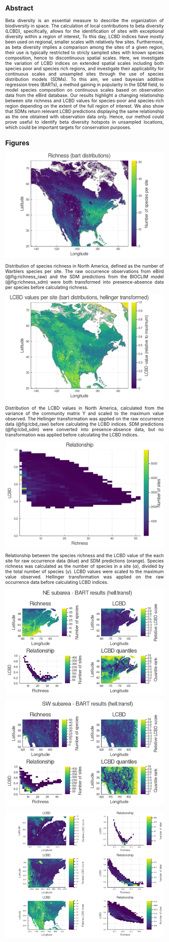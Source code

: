 <div style="text-align: justify">


## Abstract

Beta diversity is an essential measure to describe the organization of
biodiversity in space. 
The calculation of local contributions to beta diversity (LCBD), specifically, 
allows for the identification of sites with exceptional diversity within a
region of interest, 
To this day, LCBD indices have mostly been used on regional, smaller scales with
relatively few sites.
Furthermore, as beta diversity implies a comparison among the sites of a given
region, their use is typically restricted to stricly sampled sites with known 
species composition, hence to discontinuous spatial scales.
Here, we investigate the variation of LCBD indices on extended spatial scales 
including both species poor and species rich regions, and investigate their
applicability for continuous scales and unsampled sites through the use of
species distribution models (SDMs).
To this aim, we used bayesian additive regression trees (BARTs), a method
gaining in popularity in the SDM field, to model species composition on
continuous scales based on observation data from the eBird database.
Our results highlight a changing relationship between site richness and LCBD 
values for species-poor and species-rich region depending on the extent of the 
full region of interest.
We also show that SDMs return relevant LCBD predictions displaying the same 
relationship as the one obtained with observation data only.
Hence, our method could prove useful to identify beta diversity hotspots in
unsampled locations, which could be important targets for conservation purposes.

## Figures

![Species richness](../../fig/bart/04-2_bart_richness.png)

Distribution of species richness in North America, defined as the number of 
Warblers species per site. 
The raw occurrence observations from eBird (@fig:richness_raw) and the SDM
predictions from the BIOCLIM model (@fig:richness_sdm) were both transformed
into presence-absence data per species before calculating richness.

![LCBD values](../../fig/bart/04-3_bart_lcbd-transf.png)

Distribution of the LCBD values in North America, calculated from the variance 
of the community matrix Y and scaled to the maximum value observed. 
The Hellinger transformation was applied on the raw occurrence data 
(@fig:lcbd_raw) before calculating the LCBD indices. SDM predictions
(@fig:lcbd_sdm) were converted into presence-absence data, but no transformation
was applied before calculating the LCBD indices.

![Relationship](../../fig/bart/04-4_bart_relationship2d-transf.png)

Relationship between the species richness and the LCBD value of the each site 
for raw occurrence data (blue) and SDM predictions (orange). 
Species richness was calculated as the number of species in a site ($\alpha$),
divided by the total number of species ($\gamma$). LCBD values were scaled to
the maximum value observed. 
Hellinger transformation was applied on the raw occurrence data before 
calculating LCBD indices.

![NE subareas](../../fig/bart/05-1_bart_subareas_NEtr.png)

![SW subareas](../../fig/bart/05-1_bart_subareas_SWtr.png)

![3 scales](../../fig/bart/05-2_bart_subareas_3scales.png)
